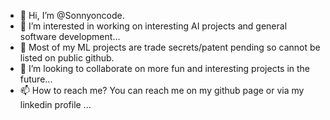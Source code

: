 - 👋 Hi, I’m @Sonnyoncode. 
- 👀 I’m interested in working on interesting AI projects and general software development...
- 🌱 Most of my ML projects are trade secrets/patent pending so cannot be listed on public github.
- 💞️ I’m looking to collaborate on more fun and interesting projects in the future...
- 📫 How to reach me? You can reach me on my github page or via my linkedin profile ...

<!---
Sonnyoncode/Sonnyoncode is a ✨ special ✨ repository because its `README.md` (this file) appears on your GitHub profile.
You can click the Preview link to take a look at your changes.
--->
